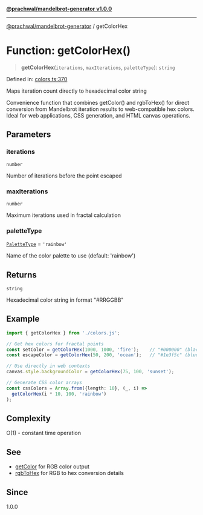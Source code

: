 [**@prachwal/mandelbrot-generator v1.0.0**](../README.md)

***

[@prachwal/mandelbrot-generator](../globals.md) / getColorHex

# Function: getColorHex()

> **getColorHex**(`iterations`, `maxIterations`, `paletteType`): `string`

Defined in: [colors.ts:370](https://github.com/prachwal/mandelbrot-generator/blob/774585aef1c1cbc7e412618ceaebc4d9e4774868/src/colors.ts#L370)

Maps iteration count directly to hexadecimal color string

Convenience function that combines getColor() and rgbToHex() for direct
conversion from Mandelbrot iteration results to web-compatible hex colors.
Ideal for web applications, CSS generation, and HTML canvas operations.

## Parameters

### iterations

`number`

Number of iterations before the point escaped

### maxIterations

`number`

Maximum iterations used in fractal calculation

### paletteType

[`PaletteType`](../type-aliases/PaletteType.md) = `'rainbow'`

Name of the color palette to use (default: 'rainbow')

## Returns

`string`

Hexadecimal color string in format "#RRGGBB"

## Example

```typescript
import { getColorHex } from './colors.js';

// Get hex colors for fractal points
const setColor = getColorHex(1000, 1000, 'fire');    // "#000000" (black)
const escapeColor = getColorHex(50, 200, 'ocean');   // "#1e3f5c" (blue)

// Use directly in web contexts
canvas.style.backgroundColor = getColorHex(75, 100, 'sunset');

// Generate CSS color arrays
const cssColors = Array.from({length: 10}, (_, i) => 
  getColorHex(i * 10, 100, 'rainbow')
);
```

## Complexity

O(1) - constant time operation

## See

 - [getColor](getColor.md) for RGB color output
 - [rgbToHex](rgbToHex.md) for RGB to hex conversion details

## Since

1.0.0
